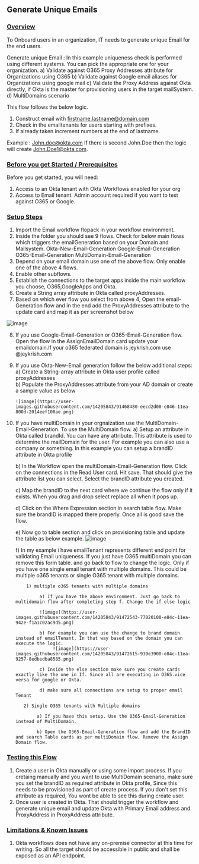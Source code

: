 ## Generate Unique Emails


### <span style="text-decoration:underline;">Overview</span>

To Onboard users in an organization, IT needs to generate unique Email for the end users. 

 
Generate unique Email : In this example uniqueness check is performed using different systems. You can pick the appropriate one for your organization.
    a) Validate against O365 Proxy Addresses attribute for Organizations using O365
    b) Validate against Google email aliases for Organizations using google mail
    c) Validate the Proxy Address against Okta directly, if Okta is the master for provisioning users in the target mailSystem.
    d) MultiDomains scenario
    
This flow follows the below logic.
1. Construct email with firstname.lastname@domain.com
2. Check in the emailtenants for users starting with prefixes.
3. If already taken increment numbers at the end of lastname.

Example : John.doe@okta.com If there is second John.Doe then the logic will create John.Doe1@okta.com.
    
### <span style="text-decoration:underline;">Before you get Started / Prerequisites</span>
Before you get started, you will need:

1. Access to an Okta tenant with Okta Workflows enabled for your org
2. Access to Email tenant. Admin account required if you want to test against O365 or Google.
 
           
### <span style="text-decoration:underline;">Setup Steps</span>

1. Import the Email workflow flopack in your workflow environment.
2. Inside the folder you should see 9 flows. Check for below main flows which triggers the emailGeneration based on your Domain and Mailsystem. 
        Okta-New-Email-Generation
        Google-Email-Generation
        O365-Email-Generation
        MultiDomain-Email-Generation
3. Depend on your email domain use one of the above flow. Only enable one of the above 4 flows.
4. Enable other subflows.
5. Establish the connections to the target apps inside the main workflow you choose, O365,GoogleApps and Okta.
6. Create a String array attribute in Okta called proxyAddresses.
7. Based on which ever flow you select from above 4, Open the email-Generation flow and in the end add the ProxyAddresses attribute to the update card and map it as per screenshot below

![image](https://user-images.githubusercontent.com/14205843/91586593-74fe7780-e90a-11ea-99c0-77e2c9449cac.png)


8. If you use Google-Email-Generation or O365-Email-Generation flow. Open the flow in the AssignEmailDomain card update your emaildomain.If your o365 federated domain is jeykrish.com use @jeykrish.com
9. If you use Okta-New-Email generation follow the below additional steps:
       a) Create a String-array attribute in Okta user profile called proxyAddresses	
       b) Populate the ProxyAddresses attribute from your AD domain or create a sample value as below
       
       ![image](https://user-images.githubusercontent.com/14205843/91468480-eecd2d00-e846-11ea-800d-2014eef108ae.png)
10. If you have multiDomain in your orgnaization use the MultiDomain-Email-Generation. To use the MultiDomain flow.
      a) Setup an attribute in Okta called brandId. You can have any attribute. This attribute is used to determine the mailDomain for the user. For example you can also use a company or something. In this example you can setup a brandID attribute in Okta profile
      
      b) In the Workflow open the multiDomain-Email-Generation flow. Click on the connections in the Read User card. Hit save. That should give the attribute list you can select. Select the brandID attribute you created.
      
      c) Map the brandID to the next card where we continue the flow only if it exists.  When you drag and drop select replace all when it pops up.
      
      d) Click on the Where Expression section in search table flow. Make sure the brandID is mapped there properly. Once all is good save the flow.
      
      e) Now go to table section and click on provisioning table and update the table as below example.
             ![image](https://user-images.githubusercontent.com/14205843/90940864-24949080-e3c5-11ea-875e-5ba3f8415238.png)
             
      f) In my example i have emailTenant represents different end point for validating Email uniqueness. If you just have O365 multiDomain you can remove this form table. and go back to flow to change the logic. Only if you have one single email tenant with multiple domains.  This could be multiple o365 tenants or single O365 tenant with multiple domains.
      
            1) multiple o365 tenants with multiple domains
            
                 a) If you have the above environment. Just go back to multidomain flow after completing step f. Change the if else logic
                 
                 ![image](https://user-images.githubusercontent.com/14205843/91472543-77020100-e84c-11ea-942e-f1a1c02ac9d5.png)
                 
                 b) For example you can use the change to brand domain instead of emailTenant. In that way based on the domain you can execute the logic.
                      ![image](https://user-images.githubusercontent.com/14205843/91472615-939e3900-e84c-11ea-9257-8edbedba8585.png)
                      
                 c) Inside the else section make sure you create cards exactly like the one in If. Since all are executing in O365.vice versa for google or Okta.
                 
                 d) make sure all connections are setup to proper email Tenant
                 
           2) Single O365 tenants with Multiple domains
           
                a) If you have this setup. Use the O365-Email-Generation instead of MultiDomain.
                
                b) Open the O365-Email-Generation flow and add the BrandID and search Table cards as per multiDomain flow. Remove the Assign Domain flow.


### <span style="text-decoration:underline;">Testing this Flow</span>

1. Create a user in Okta manually or using some import process. If you cretaing manually and you want to use MultiDomain scenario, make sure you set the brandID as required attribute in Okta profile, Since this needs to be provisioned as part of create process. If you don't set this attribute as required, You wont be able to see this during create user.
2. Once user is created in Okta. That should trigger the workflow and generate unique email and update Okta with Primary Email address and ProxyAddress in ProxyAddress attribute.


### <span style="text-decoration:underline;">Limitations & Known Issues</span>
1. Okta workflows does not have any on-premise connector at this time for writing. So all the target should be accessible in public and shall be exposed as an API endpoint.
